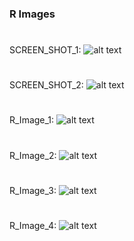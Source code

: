 ### R Images 

#
SCREEN_SHOT_1: 
![alt text](../master/screen_captures/R_4.png "SCREEN_SHOT_1")
#

SCREEN_SHOT_2: 
![alt text](../master/screen_captures/R_1.jpg "SCREEN_SHOT_2")
#  

 

R_Image_1: 
![alt text](../master/Basics_Neuralnet/images_own/R_4.png "R_Image_1")
#

R_Image_2: 
![alt text](../master/Basics_Neuralnet/images_own/R_1.jpg "R_Image_2")
#  

R_Image_3: 
![alt text](../master/Basics_Neuralnet/images_own/R_2.jpg "R_Image_3")
#  

R_Image_4: 
![alt text](../master/Basics_Neuralnet/images_own/R_3.jpg "R_Image_4")
#  


